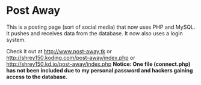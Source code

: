 Post Away
=========

This is a posting page (sort of social media) that now uses PHP and MySQL. It pushes and receives data from 
the database. It now also uses a login system.

Check it out at http://www.post-away.tk or http://shrey150.koding.com/post-away/index.php or http://shrey150.kd.io/post-away/index.php
 **Notice: One file (connect.php) has not been included due to my personal password and hackers gaining access to the database.**
